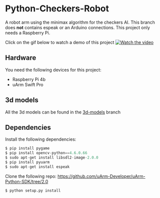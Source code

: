 # Python-Checkers-Robot
A robot arm using the minimax algorithm for the checkers AI.
This branch does **not** contains espeak or an Arduino connections. This project only needs a Raspberry Pi.

Click on the gif below to watch a demo of this project
[![Watch the video](https://github.com/Sabshine/Python-Checkers-Robot/blob/master/img/Demo_damrobot.gif)](https://youtu.be/LuqGzSuD3s0)

## Hardware
You need the following devices for this project: 
- Raspberry Pi 4b
- uArm Swift Pro 

## 3d models
All the 3d models can be found in the [3d-models](https://github.com/Sabshine/Python-Checkers-Robot/tree/3d-models) branch

## Dependencies
Install the following dependencies:
```Python
$ pip install pygame
$ pip install opencv-python==4.6.0.66
$ sudo apt-get install libsdl2-image-2.0.0
$ pip install pyuarm
$ sudo apt-get install espeak
```
Clone the following repo: https://github.com/uArm-Developer/uArm-Python-SDK/tree/2.0
```Python
$ python setup.py install
```